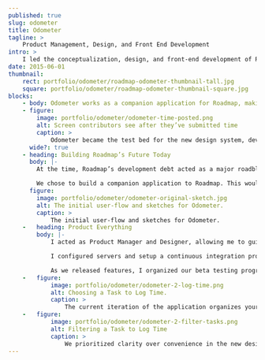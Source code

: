 ```yaml
---
published: true
slug: odometer
title: Odometer
tagline: >
    Product Management, Design, and Front End Development
intro: >
    I led the conceptualization, design, and front-end development of Roadmap’s tool for accurate time tracking.
date: 2015-06-01
thumbnail:
    rect: portfolio/odometer/roadmap-odometer-thumbnail-tall.jpg
    square: portfolio/odometer/roadmap-odometer-thumbnail-square.jpg
blocks:
    - body: Odometer works as a companion application for Roadmap, making it easier for individual contributors to keep track of their time. Project Managers rely on those time entries to provide an accurate look at future schedules, budgets, and resource use.
    - figure:
        image: portfolio/odometer/odometer-time-posted.png
        alt: Screen contributors see after they’ve submitted time
        caption: >
            Odometer became the test bed for the new design system, development technologies, and writing style.
      wide?: true
    - heading: Building Roadmap’s Future Today
      body: |-
        At the time, Roadmap’s development debt acted as a major roadblock for quick delivery of features to customers, and designers could not touch the codebase.

        We chose to build a companion application to Roadmap. This would allow us to leave Roadmap’s legacy code by the wayside, work iteratively, and define processes that we could when redeveloping the primary application.
      figure:
        image: portfolio/odometer/odometer-original-sketch.jpg
        alt: The initial user-flow and sketches for Odometer.
        caption: >
            The initial user-flow and sketches for Odometer.
    -   heading: Product Everything
        body: |-
            I acted as Product Manager and Designer, allowing me to guide features from conception to implemention in Ember, our chosen front-end framework.

            I configured servers and setup a continuous integration process.

            As we released features, I organized our beta testing program to work with existing customers to incorporate their feedback into the next iteration.
    -   figure:
            image: portfolio/odometer/odometer-2-log-time.png
            alt: Choosing a Task to Log Time.
            caption: >
                The current iteration of the application organizes your tasks by due date, putting important tasks front and center.
    -   figure:
            image: portfolio/odometer/odometer-2-filter-tasks.png
            alt: Filtering a Task to Log Time
            caption: >
                We prioritized clarity over convenience in the new design language. Even the hover state placeholder text had different placeholder text to inform customers what action they could expect.
---
```


<!-- - Development platform made it difficult to release new features
- built on old technology
- untouchable by designers

- Roadmap works best with accurate data. Actual time useful
- Existing time tracking interface was inconsistent and difficult
- Who likes tracking time

- Fast design & development cycles that we could test with customers
- Iterated on Features

- Designed as timer first, customer feedback focused on tracking historical time
- Released updates every week
- Planned, Designed, and implemented design for all features -->
